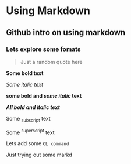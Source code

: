 # Using Markdown 

## Github intro on using markdown

### Lets explore some fomats

> Just a random quote here

**Some bold text**

_Some italic text_

**some bold and _some italic_ text**

***All bold and italic text***

Some <sub>subscript</sub> text

Some <sup>superscript</sup> text

Lets add some `CL command`

Just trying out some markd
